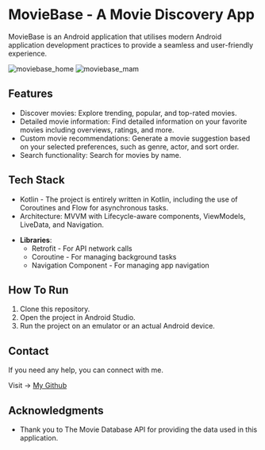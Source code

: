 # MovieBase - A Movie Discovery App

MovieBase is an Android application that utilises modern Android application development practices to provide a seamless and user-friendly experience.

![moviebase_home](https://github.com/stporg/MovieBase/assets/127300104/fde7d90e-ceeb-4be9-ad16-ccaff9c75373)
![moviebase_mam](https://github.com/stporg/MovieBase/assets/127300104/fc4e3114-56c1-4b44-91d0-2db8aada6cfa)

## Features

- Discover movies: Explore trending, popular, and top-rated movies.
- Detailed movie information: Find detailed information on your favorite movies including overviews, ratings, and more.
- Custom movie recommendations: Generate a movie suggestion based on your selected preferences, such as genre, actor, and sort order.
- Search functionality: Search for movies by name.

## Tech Stack

* Kotlin - The project is entirely written in Kotlin, including the use of Coroutines and Flow for asynchronous tasks.
* Architecture: MVVM with Lifecycle-aware components, ViewModels, LiveData, and Navigation.
- **Libraries**:
  - Retrofit - For API network calls
  - Coroutine - For managing background tasks
  - Navigation Component - For managing app navigation

## How To Run

1. Clone this repository.
2. Open the project in Android Studio.
3. Run the project on an emulator or an actual Android device.

## Contact 

If you need any help, you can connect with me.

Visit -> [My Github](https://github.com/stporg/)

## Acknowledgments

- Thank you to The Movie Database API for providing the data used in this application.
